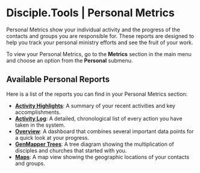 # Disciple.Tools | Personal Metrics

Personal Metrics show your individual activity and the progress of the contacts and groups you are responsible for. These reports are designed to help you track your personal ministry efforts and see the fruit of your work.

To view your Personal Metrics, go to the **Metrics** section in the main menu and choose an option from the **Personal** submenu.

## Available Personal Reports

Here is a list of the reports you can find in your Personal Metrics section:

- **[Activity Highlights](./personal/activity-highlights.md)**: A summary of your recent activities and key accomplishments.
- **[Activity Log](./personal/activity-log.md)**: A detailed, chronological list of every action you have taken in the system.
- **[Overview](./personal/overview.md)**: A dashboard that combines several important data points for a quick look at your progress.
- **[GenMapper Trees](./personal/genmapper-trees.md)**: A tree diagram showing the multiplication of disciples and churches that started with you.
- **[Maps](./personal/maps.md)**: A map view showing the geographic locations of your contacts and groups.


